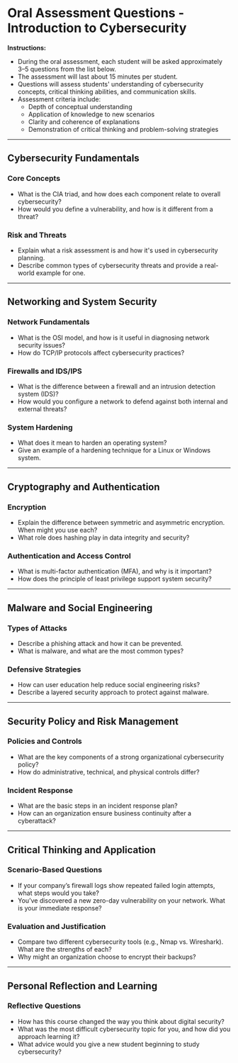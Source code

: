 # Oral Assessment Questions - Introduction to Cybersecurity

**Instructions:**  
- During the oral assessment, each student will be asked approximately 3–5 questions from the list below.  
- The assessment will last about 15 minutes per student.  
- Questions will assess students' understanding of cybersecurity concepts, critical thinking abilities, and communication skills.  
- Assessment criteria include:  
  - Depth of conceptual understanding  
  - Application of knowledge to new scenarios  
  - Clarity and coherence of explanations  
  - Demonstration of critical thinking and problem-solving strategies

---

## Cybersecurity Fundamentals

### Core Concepts
- What is the CIA triad, and how does each component relate to overall cybersecurity?
- How would you define a vulnerability, and how is it different from a threat?

### Risk and Threats
- Explain what a risk assessment is and how it's used in cybersecurity planning.
- Describe common types of cybersecurity threats and provide a real-world example for one.

---

## Networking and System Security

### Network Fundamentals
- What is the OSI model, and how is it useful in diagnosing network security issues?
- How do TCP/IP protocols affect cybersecurity practices?

### Firewalls and IDS/IPS
- What is the difference between a firewall and an intrusion detection system (IDS)?
- How would you configure a network to defend against both internal and external threats?

### System Hardening
- What does it mean to harden an operating system?
- Give an example of a hardening technique for a Linux or Windows system.

---

## Cryptography and Authentication

### Encryption
- Explain the difference between symmetric and asymmetric encryption. When might you use each?
- What role does hashing play in data integrity and security?

### Authentication and Access Control
- What is multi-factor authentication (MFA), and why is it important?
- How does the principle of least privilege support system security?

---

## Malware and Social Engineering

### Types of Attacks
- Describe a phishing attack and how it can be prevented.
- What is malware, and what are the most common types?

### Defensive Strategies
- How can user education help reduce social engineering risks?
- Describe a layered security approach to protect against malware.

---

## Security Policy and Risk Management

### Policies and Controls
- What are the key components of a strong organizational cybersecurity policy?
- How do administrative, technical, and physical controls differ?

### Incident Response
- What are the basic steps in an incident response plan?
- How can an organization ensure business continuity after a cyberattack?

---

## Critical Thinking and Application

### Scenario-Based Questions
- If your company’s firewall logs show repeated failed login attempts, what steps would you take?
- You’ve discovered a new zero-day vulnerability on your network. What is your immediate response?

### Evaluation and Justification
- Compare two different cybersecurity tools (e.g., Nmap vs. Wireshark). What are the strengths of each?
- Why might an organization choose to encrypt their backups?

---

## Personal Reflection and Learning

### Reflective Questions
- How has this course changed the way you think about digital security?
- What was the most difficult cybersecurity topic for you, and how did you approach learning it?
- What advice would you give a new student beginning to study cybersecurity?

